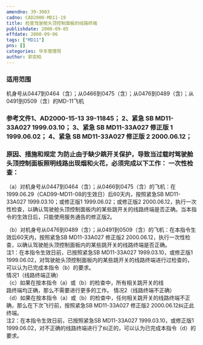 ```yaml
---
amendno: 39-3003  
cadno: CAD2000-MD11-19  
title: 检查驾驶舱头顶控制面板的线路终端  
publishdate: 2000-09-05  
effdate: 2000-09-06  
tags: ["MD11"]  
pns: []  
categories: 华东管理局  
author: 郭奕柏  
---
```

  
### 适用范围  
机身号从0447到0464（含）；从0466到0475（含）；从0476到0489（含）；从0491到0509（含）的MD-11飞机  
  
<!--more-->  
### 参考文件1、AD2000-15-13 39-11845； 2、紧急 SB MD11-33A027  1999.03.10； 3、紧急 SB MD11-33A027 修正版 1 1999.06.02； 4、紧急 SB MD11-33A027 修正版 2 2000.06.12；  
  
### 原因、措施和规定     为防止由于缺少跳开关保护，导致当过载时驾驶舱头顶控制面板照明线路出现烟和火花，必须完成以下工作： 一次性检查：  
  （a）对机身号从0447到0464（含）；从0466到0475（含）的飞机：在1999.06.29（CAD99-MD11-08的生效日）后60天内，按照紧急SB MD11-33A027 1999.03.10；或修正版1  1999.06.02；或修正版2 2000.06.12，执行一次性检查，以确认驾驶舱头顶控制面板内的某些跳开关的线路终端是否正确。当本指令的生效日后，只能使用服务通告的修正版2。  
      
  （b）对机身号从0476到0489（含）；从0491到0509（含）的飞机：在本指令生效后60天内，按照紧急SB MD11-33A027 修正版2  2000.06.12，执行一次性检查，以确认驾驶舱头顶控制面板内的某些跳开关的线路终端是否正确。  
注1：在本指令生效日前，已按照紧急SB MD11-33A027  1999.03.10，或修正版1 1999.06.02，对驾驶舱头顶控制面板内的某些跳开关的线路终端进行过检查的，可以认为已完成本指令（b）的要求。  
情况1（线路终端正确）  
  （c）如果在按本指令（a）或（b）的检查中，所有相关跳开关的线  
路终端均正确，那么不需要进行更多的工作。 情况2（线路终端不正确）  
  （d）如果在按本指令（a）或（b）的检查中，任何相关跳开关的线路终端不正确，那么在下次飞行前，按照紧急SB MD11-33A027  修正版2 2000.06.12纠正此终端。  
注2：在本指令生效日前，已按照紧急SB MD11-33A027  1999.03.10，或修正版1 1999.06.02，对不正确的线路终端进行了纠正的，可以认为已完成本指令（d）的要求。  
